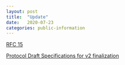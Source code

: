 ```yaml
---
layout: post
title:  "Update"
date:   2020-07-23
categories: public-information
---
```


[RFC 15](https://github.com/freight-chain/rfc/issues/22)

[Protocol Draft Specifications for v2 finalization](https://github.com/freight-trust/protocol)

